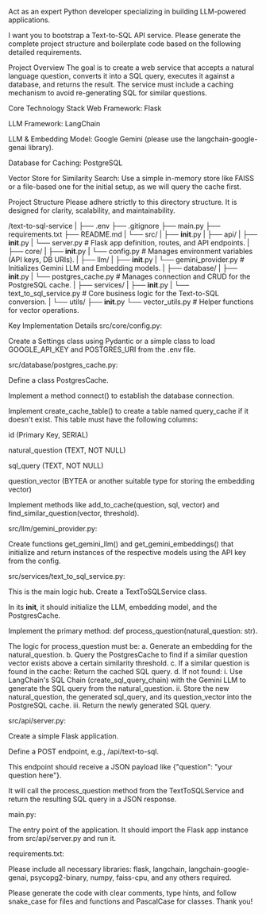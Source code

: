 Act as an expert Python developer specializing in building LLM-powered applications.

I want you to bootstrap a Text-to-SQL API service. Please generate the complete project structure and boilerplate code based on the following detailed requirements.

Project Overview
The goal is to create a web service that accepts a natural language question, converts it into a SQL query, executes it against a database, and returns the result. The service must include a caching mechanism to avoid re-generating SQL for similar questions.

Core Technology Stack
Web Framework: Flask

LLM Framework: LangChain

LLM & Embedding Model: Google Gemini (please use the langchain-google-genai library).

Database for Caching: PostgreSQL

Vector Store for Similarity Search: Use a simple in-memory store like FAISS or a file-based one for the initial setup, as we will query the cache first.

Project Structure
Please adhere strictly to this directory structure. It is designed for clarity, scalability, and maintainability.

/text-to-sql-service
|
├── .env
├── .gitignore
├── main.py
├── requirements.txt
├── README.md
|
└── src/
    |
    ├── __init__.py
    |
    ├── api/
    |   ├── __init__.py
    |   └── server.py         # Flask app definition, routes, and API endpoints.
    |
    ├── core/
    |   ├── __init__.py
    |   └── config.py         # Manages environment variables (API keys, DB URIs).
    |
    ├── llm/
    |   ├── __init__.py
    |   └── gemini_provider.py  # Initializes Gemini LLM and Embedding models.
    |
    ├── database/
    |   ├── __init__.py
    |   └── postgres_cache.py   # Manages connection and CRUD for the PostgreSQL cache.
    |
    ├── services/
    |   ├── __init__.py
    |   └── text_to_sql_service.py # Core business logic for the Text-to-SQL conversion.
    |
    └── utils/
        ├── __init__.py
        └── vector_utils.py     # Helper functions for vector operations.

Key Implementation Details
src/core/config.py:

Create a Settings class using Pydantic or a simple class to load GOOGLE_API_KEY and POSTGRES_URI from the .env file.

src/database/postgres_cache.py:

Define a class PostgresCache.

Implement a method connect() to establish the database connection.

Implement create_cache_table() to create a table named query_cache if it doesn't exist. This table must have the following columns:

id (Primary Key, SERIAL)

natural_question (TEXT, NOT NULL)

sql_query (TEXT, NOT NULL)

question_vector (BYTEA or another suitable type for storing the embedding vector)

Implement methods like add_to_cache(question, sql, vector) and find_similar_question(vector, threshold).

src/llm/gemini_provider.py:

Create functions get_gemini_llm() and get_gemini_embeddings() that initialize and return instances of the respective models using the API key from the config.

src/services/text_to_sql_service.py:

This is the main logic hub. Create a TextToSQLService class.

In its __init__, it should initialize the LLM, embedding model, and the PostgresCache.

Implement the primary method: def process_question(natural_question: str).

The logic for process_question must be:
a.  Generate an embedding for the natural_question.
b.  Query the PostgresCache to find if a similar question vector exists above a certain similarity threshold.
c.  If a similar question is found in the cache: Return the cached SQL query.
d.  If not found:
i.  Use LangChain's SQL Chain (create_sql_query_chain) with the Gemini LLM to generate the SQL query from the natural_question.
ii. Store the new natural_question, the generated sql_query, and its question_vector into the PostgreSQL cache.
iii. Return the newly generated SQL query.

src/api/server.py:

Create a simple Flask application.

Define a POST endpoint, e.g., /api/text-to-sql.

This endpoint should receive a JSON payload like {"question": "your question here"}.

It will call the process_question method from the TextToSQLService and return the resulting SQL query in a JSON response.

main.py:

The entry point of the application. It should import the Flask app instance from src/api/server.py and run it.

requirements.txt:

Please include all necessary libraries: flask, langchain, langchain-google-genai, psycopg2-binary, numpy, faiss-cpu, and any others required.

Please generate the code with clear comments, type hints, and follow snake_case for files and functions and PascalCase for classes. Thank you!